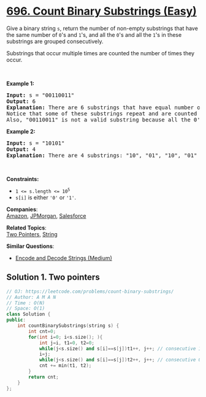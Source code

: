 # [696. Count Binary Substrings (Easy)](https://leetcode.com/problems/count-binary-substrings/)

<p>Give a binary string <code>s</code>, return the number of non-empty substrings that have the same number of <code>0</code>'s and <code>1</code>'s, and all the <code>0</code>'s and all the <code>1</code>'s in these substrings are grouped consecutively.</p>

<p>Substrings that occur multiple times are counted the number of times they occur.</p>

<p>&nbsp;</p>
<p><strong>Example 1:</strong></p>

<pre><strong>Input:</strong> s = "00110011"
<strong>Output:</strong> 6
<strong>Explanation:</strong> There are 6 substrings that have equal number of consecutive 1's and 0's: "0011", "01", "1100", "10", "0011", and "01".
Notice that some of these substrings repeat and are counted the number of times they occur.
Also, "00110011" is not a valid substring because all the 0's (and 1's) are not grouped together.
</pre>

<p><strong>Example 2:</strong></p>

<pre><strong>Input:</strong> s = "10101"
<strong>Output:</strong> 4
<strong>Explanation:</strong> There are 4 substrings: "10", "01", "10", "01" that have equal number of consecutive 1's and 0's.
</pre>

<p>&nbsp;</p>
<p><strong>Constraints:</strong></p>

<ul>
	<li><code>1 &lt;= s.length &lt;= 10<sup>5</sup></code></li>
	<li><code>s[i]</code> is either <code>'0'</code> or <code>'1'</code>.</li>
</ul>


**Companies**:  
[Amazon](https://leetcode.com/company/amazon), [JPMorgan](https://leetcode.com/company/jpmorgan), [Salesforce](https://leetcode.com/company/salesforce)

**Related Topics**:  
[Two Pointers](https://leetcode.com/tag/two-pointers/), [String](https://leetcode.com/tag/string/)

**Similar Questions**:
* [Encode and Decode Strings (Medium)](https://leetcode.com/problems/encode-and-decode-strings/)

## Solution 1. Two pointers

```cpp
// OJ: https://leetcode.com/problems/count-binary-substrings/
// Author: A M A N
// Time : O(N)
// Space: O(1)
class Solution {
public:
    int countBinarySubstrings(string s) {
        int cnt=0;
        for(int i=0; i<s.size(); ){
            int j=i, t1=0, t2=0;
            while(j<s.size() and s[i]==s[j])t1++, j++; // consecutive 1s/0s
            i=j;
            while(j<s.size() and s[i]==s[j])t2++, j++; // consecutive 0s/1s
            cnt += min(t1, t2);
        }
        return cnt;
    }
};
```